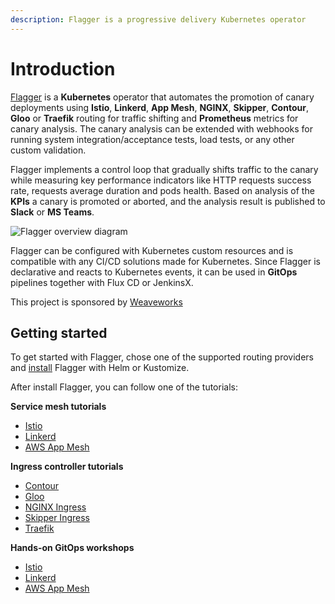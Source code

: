 ```yaml
---
description: Flagger is a progressive delivery Kubernetes operator
---
```


# Introduction

[Flagger](https://github.com/fluxcd/flagger) is a **Kubernetes** operator that automates the promotion of
canary deployments using **Istio**, **Linkerd**, **App Mesh**, **NGINX**, **Skipper**, **Contour**, **Gloo** or **Traefik** routing for
traffic shifting and **Prometheus** metrics for canary analysis. The canary analysis can be extended with webhooks for
running system integration/acceptance tests, load tests, or any other custom validation.

Flagger implements a control loop that gradually shifts traffic to the canary while measuring key performance indicators
like HTTP requests success rate, requests average duration and pods health.
Based on analysis of the **KPIs** a canary is promoted or aborted, and the analysis result is published to **Slack** or **MS Teams**.

![Flagger overview diagram](https://raw.githubusercontent.com/fluxcd/flagger/main/docs/diagrams/flagger-canary-overview.png)

Flagger can be configured with Kubernetes custom resources and is compatible with any CI/CD solutions made for Kubernetes.
Since Flagger is declarative and reacts to Kubernetes events,
it can be used in **GitOps** pipelines together with Flux CD or JenkinsX.

This project is sponsored by [Weaveworks](https://www.weave.works/)

## Getting started

To get started with Flagger, chose one of the supported routing providers
and [install](install/flagger-install-on-kubernetes.md) Flagger with Helm or Kustomize.

After install Flagger, you can follow one of the tutorials:

**Service mesh tutorials**

* [Istio](tutorials/istio-progressive-delivery.md)
* [Linkerd](tutorials/linkerd-progressive-delivery.md)
* [AWS App Mesh](tutorials/appmesh-progressive-delivery.md)

**Ingress controller tutorials**

* [Contour](tutorials/contour-progressive-delivery.md)
* [Gloo](tutorials/gloo-progressive-delivery.md)
* [NGINX Ingress](tutorials/nginx-progressive-delivery.md)
* [Skipper Ingress](tutorials/skipper-progressive-delivery.md)
* [Traefik](tutorials/traefik-progressive-delivery.md)

**Hands-on GitOps workshops**

* [Istio](https://github.com/stefanprodan/gitops-istio)
* [Linkerd](https://helm.workshop.flagger.dev)
* [AWS App Mesh](https://eks.handson.flagger.dev)
